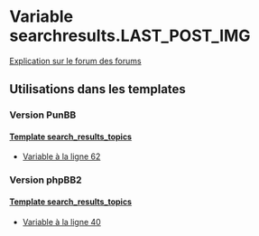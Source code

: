 # Variable searchresults.LAST_POST_IMG
[Explication sur le forum des forums](http://forum.forumactif.com/t294113-listing-des-variables#searchresults.LAST_POST_IMG)

## Utilisations dans les templates

### Version PunBB

#### [Template search_results_topics](punbb/search_results_topics.md)
* [Variable à la ligne 62](../punbb/search_results_topics.tpl#L62)

### Version phpBB2

#### [Template search_results_topics](subsilver/search_results_topics.md)
* [Variable à la ligne 40](../subsilver/search_results_topics.tpl#L40)